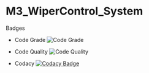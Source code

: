 # M3_WiperControl_System

Badges








* Code Grade   ![Code Grade](https://api.codiga.io/project/33339/status/svg)


* Code Quality ![Code Quality](https://api.codiga.io/project/33339/score/svg)



* Codacy [![Codacy Badge](https://app.codacy.com/project/badge/Grade/6ab9634a96cc4a66895bb183af66c3c6)](https://www.codacy.com/gh/Balaji-Gopalakrishnan/M3_WiperControl_System/dashboard?utm_source=github.com&amp;utm_medium=referral&amp;utm_content=Balaji-Gopalakrishnan/M3_WiperControl_System&amp;utm_campaign=Badge_Grade)
